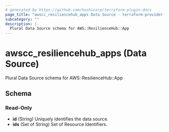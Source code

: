 ```yaml
---
# generated by https://github.com/hashicorp/terraform-plugin-docs
page_title: "awscc_resiliencehub_apps Data Source - terraform-provider-awscc"
subcategory: ""
description: |-
  Plural Data Source schema for AWS::ResilienceHub::App
---
```


# awscc_resiliencehub_apps (Data Source)

Plural Data Source schema for AWS::ResilienceHub::App



<!-- schema generated by tfplugindocs -->
## Schema

### Read-Only

- **id** (String) Uniquely identifies the data source.
- **ids** (Set of String) Set of Resource Identifiers.


